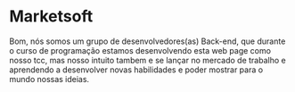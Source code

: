 # Marketsoft
Bom, nós somos um grupo de desenvolvedores(as) Back-end, que durante o curso de programação estamos desenvolvendo esta web page como nosso tcc, mas nosso intuito tambem e se lançar no mercado de trabalho e aprendendo a desenvolver novas habilidades e poder mostrar para o mundo nossas ideias.
